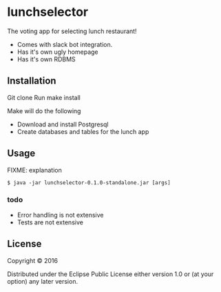 # lunchselector

The voting app for selecting lunch restaurant!
- Comes with slack bot integration.
- Has it's own ugly homepage
- Has it's own RDBMS

## Installation

Git clone
Run make install

Make will do the following
- Download and install Postgresql
- Create databases and tables for the lunch app

## Usage

FIXME: explanation

    $ java -jar lunchselector-0.1.0-standalone.jar [args]




### todo
- Error handling is not extensive
- Tests are not extensive

## License

Copyright © 2016

Distributed under the Eclipse Public License either version 1.0 or (at
your option) any later version.
